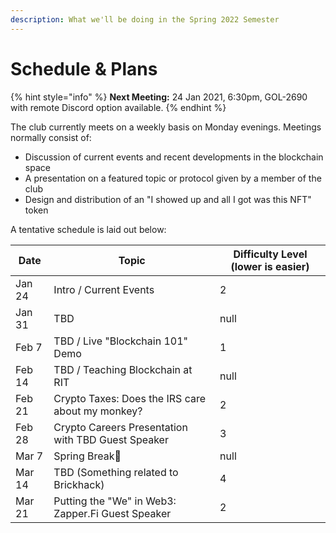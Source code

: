 ```yaml
---
description: What we'll be doing in the Spring 2022 Semester
---
```


# Schedule & Plans

{% hint style="info" %}
**Next Meeting:** 24 Jan 2021, 6:30pm, GOL-2690 with remote Discord option available.
{% endhint %}

The club currently meets on a weekly basis on Monday evenings. Meetings normally consist of:

* Discussion of current events and recent developments in the blockchain space
* A presentation on a featured topic or protocol given by a member of the club
* Design and distribution of an "I showed up and all I got was this NFT" token

A tentative schedule is laid out below:

<table><thead><tr><th>Date</th><th>Topic</th><th data-type="rating" data-max="5">Difficulty Level (lower is easier)</th></tr></thead><tbody><tr><td>Jan 24</td><td>Intro / Current Events</td><td>2</td></tr><tr><td>Jan 31</td><td>TBD </td><td>null</td></tr><tr><td>Feb 7</td><td>TBD / Live "Blockchain 101" Demo</td><td>1</td></tr><tr><td>Feb 14</td><td>TBD / Teaching Blockchain at RIT</td><td>null</td></tr><tr><td>Feb 21</td><td>Crypto Taxes: Does the IRS care about my monkey?</td><td>2</td></tr><tr><td>Feb 28</td><td>Crypto Careers Presentation with TBD Guest Speaker</td><td>3</td></tr><tr><td>Mar 7</td><td>Spring Break<span data-gb-custom-inline data-tag="emoji" data-code="1f334">🌴</span></td><td>null</td></tr><tr><td>Mar 14</td><td>TBD (Something related to Brickhack)</td><td>4</td></tr><tr><td>Mar 21</td><td>Putting the "We" in Web3: Zapper.Fi Guest Speaker</td><td>2</td></tr></tbody></table>
